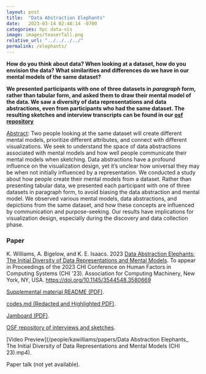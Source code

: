 ```yaml
---
layout: post
title:  "Data Abstraction Elephants"
date:   2023-03-14 02:48:14 -0700
categories: hpc data-vis
image: images/teaserTall.png
relative_url: "../../../../"
permalink: /elephants/
---
```


**How do you think about data? When looking at a dataset, how do you envision the data? What similarities and differences do we have in our mental models of the same dataset?**

**We presented participants with one of three datasets in _paragraph_ form, rather than tabular form, and asked them to draw their mental model of the data. We saw a diversity of data representations and data abstractions, even from participants who had the same dataset. The resulting sketches and interview transcripts can be found in our [osf repository](https://osf.io/kvnb9/)**

[Abstract](/people/kawilliams/papers/dataelephants_williams_2023chi.pdf): 
Two people looking at the same dataset will create different mental models, prioritize different attributes, and connect with different visualizations. We seek to understand the space of data abstractions associated with mental models and how well people communicate their mental models when sketching. Data abstractions have a profound influence on the visualization design, yet it’s unclear how universal they may be when not initially influenced by a representation. We conducted a study about how people create their mental models from a dataset. Rather than presenting tabular data, we presented each participant with one of three datasets in paragraph form, to avoid biasing the data abstraction and mental model. We observed various mental models, data abstractions, and depictions from the same dataset, and how these concepts are influenced by communication and purpose-seeking. Our results have implications for visualization design, especially during the discovery and data collection phase.

### Paper

K. Williams, A. Bigelow, and K. E. Isaacs. 2023 [Data Abstraction Elephants: The Initial Diversity of Data Representations and Mental Models](/people/kawilliams/papers/dataelephants_williams_2023chi.pdf). To appear in Proceedings of the 2023 CHI Conference on Human Factors in Computing Systems (CHI '23). Association for Computing Machinery, New York, NY, USA. https://doi.org/10.1145/3544548.3580669


[Supplemental material README (PDF)](/people/kawilliams/papers/elephants_supplemental/README_SupplementaryMaterial.pdf). 

[codes.md (Redacted and Highlighted PDF)](/people/kawilliams/papers/elephants_supplemental/codes.pdf). 

[Jamboard (PDF)](/people/kawilliams/papers/elephants_supplemental/Jamboard.pdf).

[OSF repository of interviews and sketches](https://osf.io/kvnb9/).

[Video Preview](/people/kawilliams/papers/Data Abstraction Elephants_ The Initial Diversity of Data Representations and Mental Models (CHI 23).mp4).

Paper talk (not yet available).